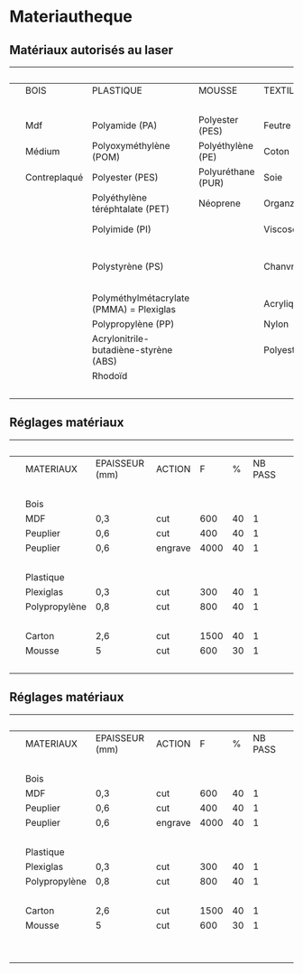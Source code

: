 # Materiautheque

## Matériaux autorisés au laser


  |   |   |   |   |   |  
-- | -- | -- | -- | -- | -- | --
  | BOIS | PLASTIQUE | MOUSSE | TEXTILE | DIVERS |  
  |  
  | Mdf | Polyamide (PA) | Polyester (PES) | Feutre | Cuir |  
  | Médium | Polyoxyméthylène (POM) | Polyéthylène (PE) | Coton | Papier |  
  | Contreplaqué | Polyester (PES) | Polyuréthane (PUR) | Soie | Carton |  
  |   | Polyéthylène téréphtalate (PET) | Néoprene | Organza | Carton plume |  
  |   | Polyimide (PI) |   | Viscose | Carton mousse |  
  |   | Polystyrène (PS) |   | Chanvre | Caoutchouc synthétique ( si pas de chlore) |  
  |   | Polyméthylmétacrylate (PMMA) = Plexiglas |   | Acrylique | Caoutchouc naturel |  
  |   | Polypropylène (PP) |   | Nylon |   |  
  |   | Acrylonitrile-butadiène-styrène (ABS) |   | Polyester |   |  
  |   | Rhodoïd |   |   |   |  
  |   |   |   |   |   |  






## Réglages matériaux



  |   |   |   |   |   |   |  
-- | -- | -- | -- | -- | -- | -- | --
  | MATERIAUX | EPAISSEUR (mm) | ACTION | F | % | NB  PASS |  
  |  
  | Bois |   |   |   |   |   |  
  | MDF | 0,3 | cut | 600 | 40 | 1 |  
  | Peuplier | 0,6 | cut | 400 | 40 | 1 |  
  | Peuplier | 0,6 | engrave | 4000 | 40 | 1 |  
  |   |   |   |   |   |   |  
  | Plastique |   |   |   |   |   |  
  | Plexiglas | 0,3 | cut | 300 | 40 | 1 |  
  | Polypropylène | 0,8 | cut | 800 | 40 | 1 |  
  |   |   |   |   |   |   |  
  | Carton | 2,6 | cut | 1500 | 40 | 1 |  
  | Mousse | 5 | cut | 600 | 30 | 1 |  
  |   |   |   |   |   |   |  


















## Réglages matériaux



  |   |   |   |   |   |   |  
-- | -- | -- | -- | -- | -- | -- | --
  | MATERIAUX | EPAISSEUR (mm) | ACTION | F | % | NB  PASS |  
  |  
  | Bois  |   |   |   |   |   |  
  | MDF | 0,3 | cut | 600 | 40 | 1 |  
  | Peuplier | 0,6 | cut | 400 | 40 | 1 |  
  | Peuplier | 0,6 | engrave | 4000 | 40 | 1 |  
  |   |   |   |   |   |   |  
  | Plastique |   |   |   |   |   |  
  | Plexiglas | 0,3 | cut | 300 | 40 | 1 |  
  | Polypropylène | 0,8 | cut | 800 | 40 | 1 |  
  |   |   |   |   |   |   |  
  | Carton | 2,6 | cut | 1500 | 40 | 1 |  
  | Mousse | 5 | cut | 600 | 30 | 1 |  
  |   |   |   |   |   |   |  
  |   |   |   |   |   |   |  
